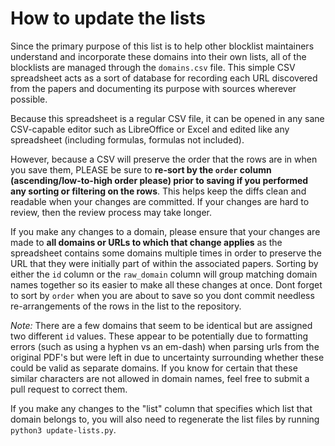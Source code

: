 # How to update the lists

Since the primary purpose of this list is to help other blocklist maintainers understand and incorporate these domains into their own lists, all of the blocklists are managed through the `domains.csv` file. This simple CSV spreadsheet acts as a sort of database for recording each URL discovered from the papers and documenting its purpose with sources wherever possible.

Because this spreadsheet is a regular CSV file, it can be opened in any sane CSV-capable editor such as LibreOffice or Excel and edited like any spreadsheet (including formulas, formulas not included).

However, because a CSV will preserve the order that the rows are in when you save them, PLEASE be sure to **re-sort by the `order` column (ascending/low-to-high order please) prior to saving if you performed any sorting or filtering on the rows**. This helps keep the diffs clean and readable when your changes are committed. If your changes are hard to review, then the review process may take longer.

If you make any changes to a domain, please ensure that your changes are made to **all domains or URLs to which that change applies** as the spreadsheet contains some domains multiple times in order to preserve the URL that they were initially part of within the associated papers. Sorting by either the `id` column or the `raw_domain` column will group matching domain names together so its easier to make all these changes at once. Dont forget to sort by `order` when you are about to save so you dont commit needless re-arrangements of the rows in the list to the repository.

*Note:* There are a few domains that seem to be identical but are assigned two different `id` values. These appear to be potentially due to formatting errors (such as using a hyphen vs an em-dash) when parsing urls from the original PDF's but were left in due to uncertainty surrounding whether these could be valid as separate domains. If you know for certain that these similar characters are not allowed in domain names, feel free to submit a pull request to correct them.

If you make any changes to the "list" column that specifies which list that domain belongs to, you will also need to regenerate the list files by running `python3 update-lists.py`.


